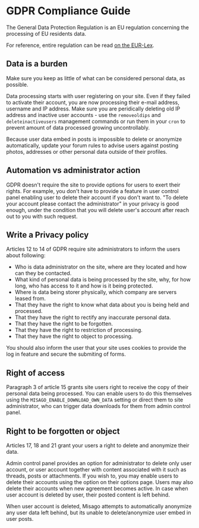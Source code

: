 GDPR Compliance Guide
=====================

The General Data Protection Regulation is an EU regulation concerning the processing of EU residents data.

For reference, entire regulation can be read [on the EUR-Lex](https://eur-lex.europa.eu/eli/reg/2016/679/oj).


## Data is a burden

Make sure you keep as little of what can be considered personal data, as possible. 

Data processing starts with user registering on your site. Even if they failed to activate their account, you are now processing their e-mail address, username and IP address. Make sure you are peridically deleting old IP address and inactive user accounts - use the `removeoldips` and `deleteinactiveusers` management commands or run them in your `cron` to prevent amount of data processed growing uncontrollably.

Because user data embed in posts is impossible to delete or anonymize automatically, update your forum rules to advise users against posting photos, addresses or other personal data outside of their profiles.


## Automation vs administrator action

GDPR doesn't require the site to provide options for users to exert their rights. For example, you don't have to provide a feature in user control panel enabling user to delete their account if you don't want to. "To delete your account please contact the administrator" in your privacy is good enough, under the condition that you will delete user's account after reach out to you with such request.


## Write a Privacy policy

Articles 12 to 14 of GDPR require site administrators to inform the users about following:

- Who is data administrator on the site, where are they located and how can they be contacted.
- What kind of personal data is being processed by the site, why, for how long, who has access to it and how is it being protected.
- Where is data being storer physically, which company are servers leased from.
- That they have the right to know what data about you is being held and processed.
- That they have the right to rectify any inaccurate personal data.
- That they have the right to be forgotten.
- That they have the right to restriction of processing.
- That they have the right to object to processing.

You should also inform the user that your site uses cookies to provide the log in feature and secure the submiting of forms.


## Right of access

Paragraph 3 of article 15 grants site users right to receive the copy of their personal data being processed. You can enable users to do this themselves using the `MISAGO_ENABLE_DOWNLOAD_OWN_DATA` setting or direct them to site administrator, who can trigger data downloads for them from admin control panel.


## Right to be forgotten or object

Articles 17, 18 and 21 grant your users a right to delete and anonymize their data.

Admin control panel provides an option for administrator to delete only user account, or user account together with content associated with it such as threads, posts or attachments. If you wish to, you may enable users to delete their accounts using the option on their options page. Users may also delete their accounts when new agreement becomes active. In case when user account is deleted by user, their posted content is left behind.

When user account is deleted, Misago attempts to automatically anonymize any user data left behind, but its unable to delete/anonymize user embed in user posts.
